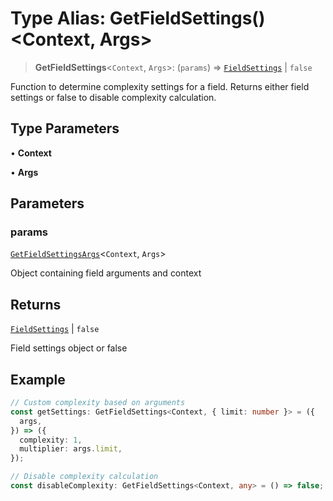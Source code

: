 # Type Alias: GetFieldSettings()\<Context, Args\>

> **GetFieldSettings**\<`Context`, `Args`\>: (`params`) => [`FieldSettings`](FieldSettings.md) \| `false`

Function to determine complexity settings for a field.
Returns either field settings or false to disable complexity calculation.

## Type Parameters

• **Context**

• **Args**

## Parameters

### params

[`GetFieldSettingsArgs`](GetFieldSettingsArgs.md)\<`Context`, `Args`\>

Object containing field arguments and context

## Returns

[`FieldSettings`](FieldSettings.md) \| `false`

Field settings object or false

## Example

```typescript
// Custom complexity based on arguments
const getSettings: GetFieldSettings<Context, { limit: number }> = ({
  args,
}) => ({
  complexity: 1,
  multiplier: args.limit,
});

// Disable complexity calculation
const disableComplexity: GetFieldSettings<Context, any> = () => false;
```
